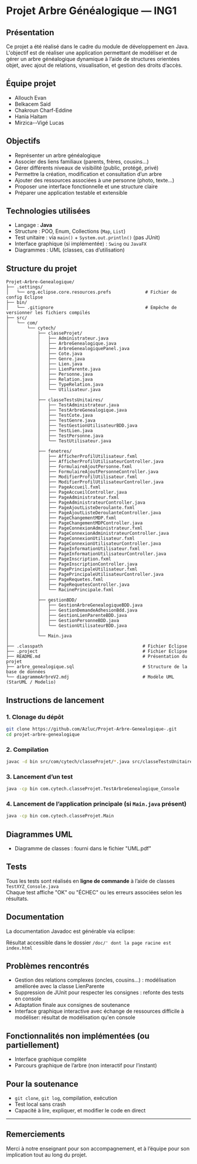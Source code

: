 #  Projet Arbre Généalogique — ING1

##  Présentation

Ce projet a été réalisé dans le cadre du module de développement en Java.  
L'objectif est de réaliser une application permettant de modéliser et de gérer un arbre généalogique dynamique à l’aide de structures orientées objet, avec ajout de relations, visualisation, et gestion des droits d’accès.

##  Équipe projet

- Allouch Evan 
- Belkacem Said
- Chakroun Charf-Eddine
- Hania Haitam
- Mirzica--Vigé Lucas

##  Objectifs

- Représenter un arbre généalogique 
- Associer des liens familiaux (parents, frères, cousins...)
- Gérer différents niveaux de visibilité (public, protégé, privé)
- Permettre la création, modification et consultation d’un arbre
- Ajouter des ressources associées à une personne (photo, texte...)
- Proposer une interface fonctionnelle et une structure claire
- Préparer une application testable et extensible

##  Technologies utilisées

- Langage : **Java**
- Structure : POO, Enum, Collections (`Map`, `List`)
- Test unitaire : via `main()` + `System.out.println()` (pas JUnit)
- Interface graphique (si implémentée) : `Swing` ou `JavaFX`
- Diagrammes : UML (classes, cas d’utilisation)

##  Structure du projet

```
Projet-Arbre-Genealogique/
├── .settings/
│   └── org.eclipse.core.resources.prefs             # Fichier de config Eclipse
├── bin/
│   └── .gitignore                                   # Empêche de versionner les fichiers compilés
├── src/
│   └── com/
│       └── cytech/
│           ├── classeProjet/
│           │   ├── Administrateur.java
│           │   ├── ArbreGenealogique.java
│           │   ├── ArbreGenealogiquePanel.java
│           │   ├── Cote.java
│           │   ├── Genre.java
│           │   ├── Lien.java
│           │   ├── LienParente.java
│           │   ├── Personne.java
│           │   ├── Relation.java
│           │   ├── TypeRelation.java
│           │   └── Utilisateur.java
│           │
│           ├── classeTestsUnitaires/
│           │   ├── TestAdministrateur.java
│           │   ├── TestArbreGenealogique.java
│           │   ├── TestCote.java
│           │   ├── TestGenre.java
│           │   ├── TestGestionUtilisateurBDD.java
│           │   ├── TestLien.java
│           │   ├── TestPersonne.java
│           │   └── TestUtilisateur.java
│           │
│           ├── fenetres/
│           │   ├── AfficherProfilUtilisateur.fxml
│           │   ├── AfficherProfilUtilisateurController.java
│           │   ├── FormulaireAjoutPersonne.fxml
│           │   ├── FormulaireAjoutPersonneController.java
│           │   ├── ModifierProfilUtilisateur.fxml
│           │   ├── ModifierProfilUtilisateurController.java
│           │   ├── PageAccueil.fxml
│           │   ├── PageAccueilController.java
│           │   ├── PageAdministrateur.fxml
│           │   ├── PageAdministrateurController.java
│           │   ├── PageAjoutListeDeroulante.fxml
│           │   ├── PageAjoutListeDeroulanteController.java
│           │   ├── PageChangementMDP.fxml
│           │   ├── PageChangementMDPController.java
│           │   ├── PageConnexionAdministrateur.fxml
│           │   ├── PageConnexionAdministrateurController.java
│           │   ├── PageConnexionUtilisateur.fxml
│           │   ├── PageConnexionUtilisateurController.java
│           │   ├── PageInformationUtilisateur.fxml
│           │   ├── PageInformationUtilisateurController.java
│           │   ├── PageInscription.fxml
│           │   ├── PageInscriptionController.java
│           │   ├── PagePrincipaleUtilisateur.fxml
│           │   ├── PagePrincipaleUtilisateurController.java
│           │   ├── PageRequetes.fxml
│           │   ├── PageRequetesController.java
│           │   └── RacinePrincipale.fxml
│           │
│           ├── gestionBDD/
│           │   ├── GestionArbreGenealogiqueBDD.java
│           │   ├── GestionDemandeAdhesionBdd.java
│           │   ├── GestionLienParenteBDD.java
│           │   ├── GestionPersonneBDD.java
│           │   └── GestionUtilisateurBDD.java
│           │
│           └── Main.java
│
├── .classpath                                      # Fichier Eclipse
├── .project                                        # Fichier Eclipse
├── README.md                                       # Présentation du projet
├── arbre_genealogique.sql                          # Structure de la base de données
└── diagrammeArbreV2.mdj                            # Modèle UML (StarUML / Modelio)

```

##  Instructions de lancement

### 1. Clonage du dépôt

```bash
git clone https://github.com/Azluc/Projet-Arbre-Genealogique-.git
cd projet-arbre-genealogique
```

### 2. Compilation

```bash
javac -d bin src/com/cytech/classeProjet/*.java src/classeTestsUnitaires/*.java
```

### 3. Lancement d’un test

```bash
java -cp bin com.cytech.classeProjet.TestArbreGenealogique_Console
```

### 4. Lancement de l’application principale (si `Main.java` présent)

```bash
java -cp bin com.cytech.classeProjet.Main
```

##  Diagrammes UML

-  Diagramme de classes : fourni dans le fichier "UML.pdf"


##  Tests

Tous les tests sont réalisés en **ligne de commande** à l’aide de classes `TestXYZ_Console.java`  
Chaque test affiche "OK" ou "ÉCHEC" ou les erreurs associées selon les résultats.

##  Documentation

La documentation Javadoc est générable via eclipse:

Résultat accessible dans le dossier `/doc/' dont la page racine est index.html`

##  Problèmes rencontrés

- Gestion des relations complexes (oncles, cousins...) : modélisation améliorée avec la classe LienParente
- Suppression de JUnit pour respecter les consignes : refonte des tests en console
- Adaptation finale aux consignes de soutenance
- Interface graphique interactive avec échange de ressources difficile à modéliser: résultat de modélisation qu'en console

##  Fonctionnalités non implémentées (ou partiellement)

- Interface graphique complète 
- Parcours graphique de l’arbre (non interactif pour l’instant)

## Pour la soutenance

-  `git clone`, `git log`, compilation, exécution
-  Test local sans crash
-  Capacité à lire, expliquer, et modifier le code en direct

---

##  Remerciements

Merci à notre enseignant pour son accompagnement, et à l’équipe pour son implication tout au long du projet.
